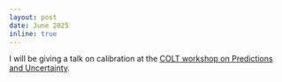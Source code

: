 ```yaml
---
layout: post
date: June 2025
inline: true
---
```


I will be giving a talk on calibration at the <a href="https://vaidehi8913.github.io/predictions-and-uncertainty-colt25/"> COLT workshop on Predictions and Uncertainty</a>.
